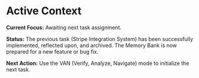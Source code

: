 # Active Context

**Current Focus:** Awaiting next task assignment.

**Status:** The previous task (Stripe Integration System) has been successfully implemented, reflected upon, and archived. The Memory Bank is now prepared for a new feature or bug fix.

**Next Action:** Use the VAN (Verify, Analyze, Navigate) mode to initialize the next task. 